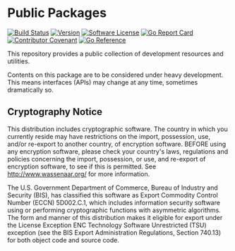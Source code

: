 # Public Packages

[![Build Status](https://github.com/bryk-io/pkg/workflows/ci/badge.svg?branch=master)](https://github.com/bryk-io/pkg/actions)
[![Version](https://img.shields.io/github/tag/bryk-io/pkg.svg)](https://github.com/bryk-io/pkg/releases)
[![Software License](https://img.shields.io/badge/license-BSD3-red.svg)](LICENSE)
[![Go Report Card](https://goreportcard.com/badge/github.com/bryk-io/pkg?style=flat)](https://goreportcard.com/report/github.com/bryk-io/pkg)
[![Contributor Covenant](https://img.shields.io/badge/Contributor%20Covenant-v2.0-ff69b4.svg)](.github/CODE_OF_CONDUCT.md)
[![Go Reference](https://pkg.go.dev/badge/go.bryk.io/pkg.svg)](https://pkg.go.dev/go.bryk.io/pkg)

This repository provides a public collection of development resources and utilities.

Contents on this package are to be considered under heavy development. This
means interfaces (APIs) may change at any time, sometimes dramatically so.

## Cryptography Notice

This distribution includes cryptographic software. The country in which you currently
reside may have restrictions on the import, possession, use, and/or re-export to another
country, of encryption software. BEFORE using any encryption software, please check your
country's laws, regulations and policies concerning the import, possession, or use, and
re-export of encryption software, to see if this is permitted.
See <http://www.wassenaar.org/> for more information.

The U.S. Government Department of Commerce, Bureau of Industry and Security (BIS), has
classified this software as Export Commodity Control Number (ECCN) 5D002.C.1, which
includes information security software using or performing cryptographic functions with
asymmetric algorithms. The form and manner of this distribution makes it eligible for
export under the License Exception ENC Technology Software Unrestricted (TSU) exception
(see the BIS Export Administration Regulations, Section 740.13) for both object code and
source code.
